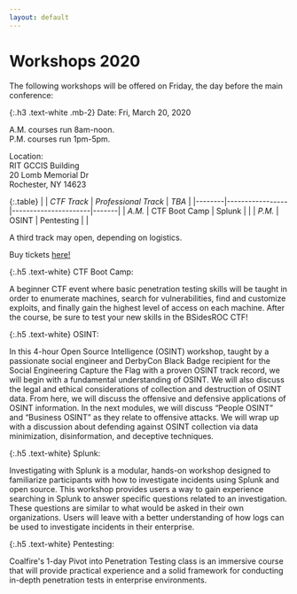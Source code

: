 ```yaml
---
layout: default
---
```


# Workshops 2020

The following workshops will be offered on Friday, the day before the main conference:

{:.h3 .text-white .mb-2}
Date: Fri, March 20, 2020

A.M. courses run 8am-noon.  
P.M. courses run 1pm-5pm.  

Location:  
RIT GCCIS Building  
20 Lomb Memorial Dr  
Rochester, NY 14623  



{:.table}
|        | *CTF Track*     | *Professional Track* | *TBA* |
|--------|-----------------|----------------------|-------|
| *A.M.* | CTF Boot Camp   | Splunk               |       |
| *P.M.* | OSINT           | Pentesting           |       |

A third track may open, depending on logistics.

Buy tickets [here!](https://www.eventbrite.com/e/95264252945)

{:.h5 .text-white}
CTF Boot Camp: 

A beginner CTF event where basic penetration testing skills will be
taught in order to enumerate machines, search for vulnerabilities,
find and customize exploits, and finally gain the highest level of
access on each machine. After the course, be sure to test your new
skills in the BSidesROC CTF!

{:.h5 .text-white}
OSINT:

In this 4-hour Open Source Intelligence (OSINT) workshop, taught by a
passionate social engineer and DerbyCon Black Badge recipient for the
Social Engineering Capture the Flag with a proven OSINT track record,
we will begin with a fundamental understanding of OSINT. We will also
discuss the legal and ethical considerations of collection and
destruction of OSINT data. From here, we will discuss the offensive
and defensive applications of OSINT information. In the next modules,
we will discuss “People OSINT” and “Business OSINT” as they relate to
offensive attacks. We will wrap up with a discussion about defending
against OSINT collection via data minimization, disinformation, and
deceptive techniques.

{:.h5 .text-white}
Splunk:

Investigating with Splunk is a modular, hands-on workshop designed to
familiarize participants with how to investigate incidents using
Splunk and open source. This workshop provides users a way to gain
experience searching in Splunk to answer specific questions related to
an investigation. These questions are similar to what would be asked
in their own organizations. Users will leave with a better
understanding of how logs can be used to investigate incidents in
their enterprise.

{:.h5 .text-white}
Pentesting:

Coalfire's 1-day Pivot into Penetration Testing class is an immersive
course that will provide practical experience and a solid framework
for conducting in-depth penetration tests in enterprise environments.
